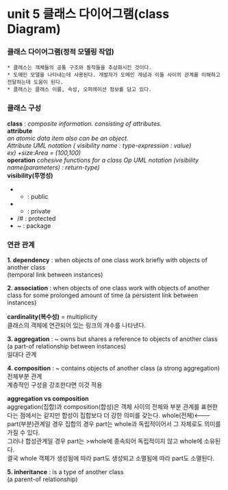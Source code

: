 unit 5 클래스 다이어그램(class Diagram)
======================================

### **클래스 다이어그램(정적 모델링 작업)** ### 
    * 클래스는 객체들의 공통 구조와 동작들을 추상화시킨 것이다.  
    * 도메인 모델을 나타내는데 사용된다. 개발자가 도메인 개념과 이들 사이의 관계를 이해하고 전달하는데 도움이 된다.  
    * 클래스는 클래스 이름, 속성, 오퍼레이션 정보를 담고 있다.  

### **클래스 구성** ###  
**class** : *composite information. consisting of attributes.*  
**attribute**  
*an atomic data item also can be an object.  
Attribute UML notation ( visibility name : type-expression : value)  
ex) +size:Area = (100,100)*  
**operation** 
*cohesive functions for a class 
Op UML notation (visibility name(parameters) : return-type)*  
**visibility(투명성)**  
* + : public 
* - : private
* /# : protected 
* ~ : package

### 연관 관계 ###
**1. dependency** : when objects of one class work briefly with objects of another class  
(temporal link between instances)  
  
**2. association** : when objects of one class work with objects of another class for some prolonged amount of time
(a persistent link between instances)
  
**cardinality(복수성)** 
= multiplicity  
클래스의 객체에 연관되어 있는 링크의 개수를 나타낸다.  

**3. aggregation** : ~ owns but shares a reference to objects of another class
(a part-of relationship between instances)  
일대다 관계  

**4. composition** : ~ contains objects of another class
(a strong aggregation)  
전체부분 관계  
계층적인 구성을 강조한다면 이것 적용  

**aggregation vs composition**  
aggregation(집합)과 composition(합성)은 객체 사이의 전체와 부분 관계를 표현한다는 점에서는 같지만 합성이 집합보다 더 강한 의미를 갖는다.   whole(전체)<---part(부분)관계일 경우 집합의 경우 part는 whole과 독립적이어서 그 자체로도 의미를 가질 수 있다.   
그러나 합성관계일 경우 part는 >whole에 종속되어 독립적이지 않고 whole에 소유된다.  
결국 whole 객체가 생성됨에 따라 part도 생성되고 소멸됨에 따라 part도 소멸된다.  
  
**5. inheritance** : is a type of another class  
(a parent-of relationship)  
